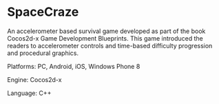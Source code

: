 # SpaceCraze

An accelerometer based survival game developed as part of the book Cocos2d-x Game Development Blueprints. This game introduced the readers to accelerometer controls and time-based difficulty progression and procedural graphics.

Platforms: PC, Android, iOS, Windows Phone 8

Engine: Cocos2d-x

Language: C++
